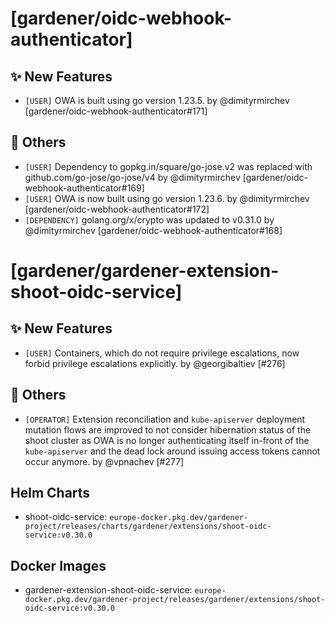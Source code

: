 # [gardener/oidc-webhook-authenticator]

## ✨ New Features

- `[USER]` OWA is built using go version 1.23.5. by @dimityrmirchev [gardener/oidc-webhook-authenticator#171]
## 🏃 Others

- `[USER]` Dependency to gopkg.in/square/go-jose.v2 was replaced with github.com/go-jose/go-jose/v4 by @dimityrmirchev [gardener/oidc-webhook-authenticator#169]
- `[USER]` OWA is now built using go version 1.23.6. by @dimityrmirchev [gardener/oidc-webhook-authenticator#172]
- `[DEPENDENCY]` golang.org/x/crypto was updated to v0.31.0 by @dimityrmirchev [gardener/oidc-webhook-authenticator#168]
# [gardener/gardener-extension-shoot-oidc-service]

## ✨ New Features

- `[USER]` Containers, which do not require privilege escalations, now forbid privilege escalations explicitly. by @georgibaltiev [#276]
## 🏃 Others

- `[OPERATOR]` Extension reconciliation and `kube-apiserver` deployment mutation flows are improved to not consider hibernation status of the shoot cluster as OWA is no longer authenticating itself in-front of the `kube-apiserver` and the dead lock around issuing access tokens cannot occur anymore.   by @vpnachev [#277]

## Helm Charts
- shoot-oidc-service: `europe-docker.pkg.dev/gardener-project/releases/charts/gardener/extensions/shoot-oidc-service:v0.30.0`
## Docker Images
- gardener-extension-shoot-oidc-service: `europe-docker.pkg.dev/gardener-project/releases/gardener/extensions/shoot-oidc-service:v0.30.0`
